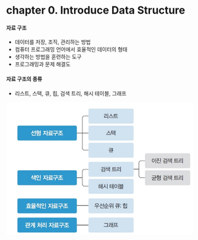 # chapter 0. Introduce Data Structure

#### 자료 구조
* 데이터를 저장, 조직, 관리하는 방법   
* 컴퓨터 프로그래밍 언어에서 효율적인 데이터의 형태
* 생각하는 방법을 훈련하는 도구
* 프로그래밍과 문제 해결도   

#### 자료 구조의 종류
* 리스트, 스택, 큐, 힙, 검색 트리, 해시 테이블, 그래프
         
![datastructure](https://github.com/BangYunseo/TIL/blob/main/CS/Data%20Structure/%20Image/ch00/datastructure.PNG) 
